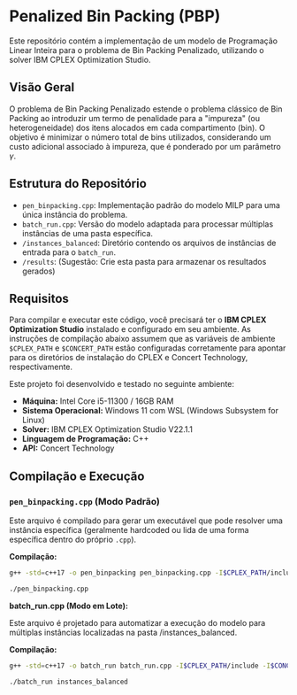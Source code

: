 # Penalized Bin Packing (PBP)

Este repositório contém a implementação de um modelo de Programação Linear Inteira para o problema de Bin Packing Penalizado, utilizando o solver IBM CPLEX Optimization Studio.

## Visão Geral

O problema de Bin Packing Penalizado estende o problema clássico de Bin Packing ao introduzir um termo de penalidade para a "impureza" (ou heterogeneidade) dos itens alocados em cada compartimento (bin). O objetivo é minimizar o número total de bins utilizados, considerando um custo adicional associado à impureza, que é ponderado por um parâmetro $\gamma$.

## Estrutura do Repositório

* `pen_binpacking.cpp`: Implementação padrão do modelo MILP para uma única instância do problema.
* `batch_run.cpp`: Versão do modelo adaptada para processar múltiplas instâncias de uma pasta específica.
* `/instances_balanced`: Diretório contendo os arquivos de instâncias de entrada para o `batch_run`.
* `/results`: (Sugestão: Crie esta pasta para armazenar os resultados gerados)

## Requisitos

Para compilar e executar este código, você precisará ter o **IBM CPLEX Optimization Studio** instalado e configurado em seu ambiente. As instruções de compilação abaixo assumem que as variáveis de ambiente `$CPLEX_PATH` e `$CONCERT_PATH` estão configuradas corretamente para apontar para os diretórios de instalação do CPLEX e Concert Technology, respectivamente.

Este projeto foi desenvolvido e testado no seguinte ambiente:

* **Máquina:** Intel Core i5-11300 / 16GB RAM
* **Sistema Operacional:** Windows 11 com WSL (Windows Subsystem for Linux)
* **Solver:** IBM CPLEX Optimization Studio V22.1.1
* **Linguagem de Programação:** C++
* **API:** Concert Technology

## Compilação e Execução

### `pen_binpacking.cpp` (Modo Padrão)

Este arquivo é compilado para gerar um executável que pode resolver uma instância específica (geralmente hardcoded ou lida de uma forma específica dentro do próprio `.cpp`).

**Compilação:**

```bash
g++ -std=c++17 -o pen_binpacking pen_binpacking.cpp -I$CPLEX_PATH/include -I$CONCERT_PATH/include -L$CPLEX_PATH/lib/x86-64_linux/static_pic -L$CONCERT_PATH/lib/x86-64_linux/static_pic -lconcert -lilocplex -lcplex -lm -lpthread -ldl -DIL_STD
```
```bash
./pen_binpacking.cpp
```
**batch_run.cpp (Modo em Lote):**

Este arquivo é projetado para automatizar a execução do modelo para múltiplas instâncias localizadas na pasta /instances_balanced.

**Compilação:**

```bash
g++ -std=c++17 -o batch_run batch_run.cpp -I$CPLEX_PATH/include -I$CONCERT_PATH/include -L$CPLEX_PATH/lib/x86-64_linux/static_pic -L$CONCERT_PATH/lib/x86-64_linux/static_pic -lconcert -lilocplex -lcplex -lm -lpthread -ldl -DIL_STD
```
```bash
./batch_run instances_balanced
```
